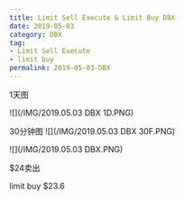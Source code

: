 ```yaml
---
title: Limit Sell Execute & Limit Buy DBX
date: 2019-05-03
category: DBX
tag:
- Limit Sell Execute
- limit buy
permalink: 2019-05-03-DBX
---
```

1天图

![](/IMG/2019.05.03 DBX 1D.PNG)

30分钟图
![](/IMG/2019.05.03 DBX 30F.PNG)

![](/IMG/2019.05.03 DBX.PNG)

$\$$24卖出

limit buy  $\$$23.6
